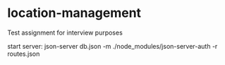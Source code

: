 # location-management
Test assignment for interview purposes

start server: json-server db.json -m ./node_modules/json-server-auth -r routes.json